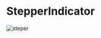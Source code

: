 # StepperIndicator

![steper](https://user-images.githubusercontent.com/26789516/63926666-045e1a00-ca6e-11e9-82ea-0c819f935e19.png)
